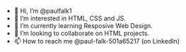 - 👋 Hi, I’m @paulfalk1
- 👀 I’m interested in HTML, CSS and JS.
- 🌱 I’m currently learning Resposive Web Design.
- 💞️ I’m looking to collaborate on HTML projects.
- 📫 How to reach me @paul-falk-501a65217 (on LinkedIn)

<!---
paulfalk1/paulfalk1 is a ✨ special ✨ repository because its `README.md` (this file) appears on your GitHub profile.
You can click the Preview link to take a look at your changes.
--->
